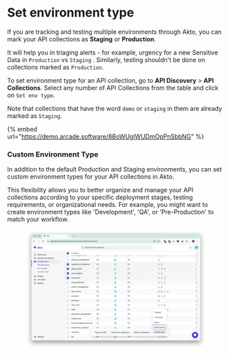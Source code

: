 # Set environment type

If you are tracking and testing multiple environments through Akto, you can mark your API collections as **Staging** or **Production**.

It will help you in triaging alerts - for example, urgency for a new Sensitive Data in `Production` vs `Staging` . Similarly, testing shouldn't be done on collections marked as `Production`.

To set environment type for an API collection, go to **API Discovery** > **API Collections**. Select any number of API Collections from the table and click on `Set env type`.

Note that collections that have the word `demo` or `staging` in them are already marked as `Staging`.

{% embed url="https://demo.arcade.software/8BoWUglWUDmOpPnSbbNG" %}

### Custom Environment Type

In addition to the default Production and Staging environments, you can set custom environment types for your API collections in Akto.&#x20;

This flexibility allows you to better organize and manage your API collections according to your specific deployment stages, testing requirements, or organizational needs. For example, you might want to create environment types like 'Development', 'QA', or 'Pre-Production' to match your workflow.

<figure><img src="../../.gitbook/assets/image.png" alt=""><figcaption></figcaption></figure>
